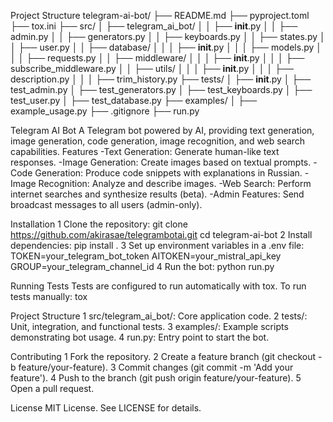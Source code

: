 Project Structure
telegram-ai-bot/
├── README.md
├── pyproject.toml
├── tox.ini
├── src/
│   ├── telegram_ai_bot/
│   │   ├── __init__.py
│   │   ├── admin.py
│   │   ├── generators.py
│   │   ├── keyboards.py
│   │   ├── states.py
│   │   ├── user.py
│   │   ├── database/
│   │   │   ├── __init__.py
│   │   │   ├── models.py
│   │   │   ├── requests.py
│   │   ├── middleware/
│   │   │   ├── __init__.py
│   │   │   ├── subscribe_middleware.py
│   │   ├── utils/
│   │   │   ├── __init__.py
│   │   │   ├── description.py
│   │   │   ├── trim_history.py
├── tests/
│   ├── __init__.py
│   ├── test_admin.py
│   ├── test_generators.py
│   ├── test_keyboards.py
│   ├── test_user.py
│   ├── test_database.py
├── examples/
│   ├── example_usage.py
├── .gitignore
├── run.py

Telegram AI Bot
A Telegram bot powered by AI, providing text generation, image generation, code generation, image recognition, and web search capabilities.
Features
-Text Generation: Generate human-like text responses.
-Image Generation: Create images based on textual prompts.
-Code Generation: Produce code snippets with explanations in Russian.
-Image Recognition: Analyze and describe images.
-Web Search: Perform internet searches and synthesize results (beta).
-Admin Features: Send broadcast messages to all users (admin-only).

Installation
1 Clone the repository:
git clone https://github.com/akirasae/telegrambotai.git
cd telegram-ai-bot
2 Install dependencies:
pip install .
3 Set up environment variables in a .env file:
TOKEN=your_telegram_bot_token
AITOKEN=your_mistral_api_key
GROUP=your_telegram_channel_id
4 Run the bot:
python run.py

Running Tests
Tests are configured to run automatically with tox. To run tests manually:
tox

Project Structure
1 src/telegram_ai_bot/: Core application code.
2 tests/: Unit, integration, and functional tests.
3 examples/: Example scripts demonstrating bot usage.
4 run.py: Entry point to start the bot.

Contributing
1 Fork the repository.
2 Create a feature branch (git checkout -b feature/your-feature).
3 Commit changes (git commit -m 'Add your feature').
4 Push to the branch (git push origin feature/your-feature).
5 Open a pull request.

License
MIT License. See LICENSE for details.